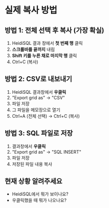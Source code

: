 # 실제 복사 방법

## 방법 1: 전체 선택 후 복사 (가장 확실)

1. HeidiSQL 결과 창에서 **첫 번째 행** 클릭
2. **스크롤바를 끝까지** 내림
3. **Shift 키를 누른 채로 마지막 행** 클릭
4. Ctrl+C (복사)

## 방법 2: CSV로 내보내기

1. HeidiSQL 결과창에서 **우클릭**
2. "Export grid as" → "CSV"
3. 파일 저장
4. 그 파일을 메모장으로 열기
5. Ctrl+A (전체 선택) → Ctrl+C (복사)

## 방법 3: SQL 파일로 저장

1. 결과창에서 **우클릭**
2. "Export grid as" → "SQL INSERT"
3. 파일 저장
4. 저장된 파일 내용 복사

## 현재 상황 알려주세요

- HeidiSQL에서 뭐가 보이나요?
- 우클릭했을 때 뭐가 나오나요?
